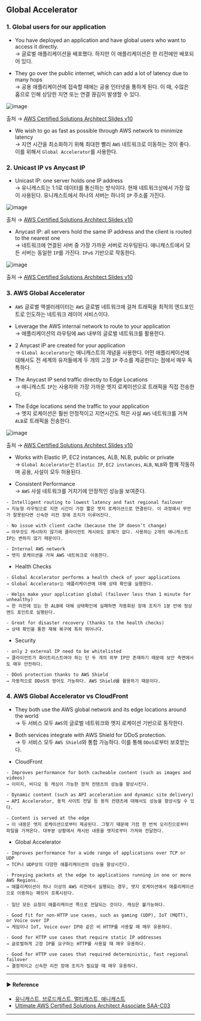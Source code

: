 ## Global Accelerator
### 1. Global users for our application
- You have deployed an application and have global users who want to access it directly.  
→ 글로벌 애플리케이션을 배포했다. 하지만 이 애플리케이션은 한 리전에만 배포되어 있다.

- They go over the public internet, which can add a lot of latency due to many hops  
→ 공용 애플리케이션에 접속할 때에는 공용 인터넷을 통하게 된다. 이 때, 수많은 홉으로 인해 상당한 지연 또는 연결 끊김이 발생할 수 있다.

![image](https://user-images.githubusercontent.com/97398071/235306683-46420af1-7ef6-43fb-b146-4f3170167967.png)

출처 → [AWS Certified Solutions Architect Slides v10](https://courses.datacumulus.com/downloads/certified-solutions-architect-pn9/)

- We wish to go as fast as possible through AWS network to minimize latency  
→ 지연 시간을 최소화하기 위해 최대한 빨리 `AWS` 네트워크로 이동하는 것이 좋다. 이를 위해서 `Global Accelerator`를 사용한다.

### 2. Unicast IP vs Anycast IP
- Unicast IP: one server holds one IP address  
→ 유니캐스트는 1:1로 데이터를 통신하는 방식이다. 현재 네트워크상에서 가장 많이 사용된다. 유니캐스트에서 하나의 서버는 하나의 `IP` 주소를 가진다.

![image](https://user-images.githubusercontent.com/97398071/235306868-abebb316-426a-4450-a307-37e226ede767.png)

출처 → [AWS Certified Solutions Architect Slides v10](https://courses.datacumulus.com/downloads/certified-solutions-architect-pn9/)

- Anycast IP: all servers hold the same IP address and the client is routed to the nearest one  
→ 네트워크에 연결된 서버 중 가장 가까운 서버로 라우팅된다. 애니캐스트에서 모든 서버는 동일한 `IP`를 가진다. `IPv6` 기반으로 작동한다.

![image](https://user-images.githubusercontent.com/97398071/235306882-cf47dfec-9f26-471d-9ab8-5dc44128ac7e.png)

출처 → [AWS Certified Solutions Architect Slides v10](https://courses.datacumulus.com/downloads/certified-solutions-architect-pn9/)

### 3. AWS Global Accelerator
- `AWS` 글로벌 액셀러레이터는 `AWS` 글로벌 네트워크에 걸쳐 트래픽을 최적의 엔드포인트로 인도하는 네트워크 레이어 서비스이다.

- Leverage the AWS internal network to route to your application  
→ 애플리케이션의 라우팅에 `AWS` 내부의 글로벌 네트워크를 활용한다. 

- 2 Anycast IP are created for your application  
→ `Global Accelerator`는 애니캐스트의 개념을 사용한다. 어떤 애플리케이션에 대해서도 전 세계의 유저들에게 두 개의 고정 `IP` 주소를 제공한다는 점에서 매우 독특하다.

- The Anycast IP send traffic directly to Edge Locations  
→ 애니캐스트 `IP`는 사용자와 가장 가까운 엣지 로케이션으로 트래픽을 직접 전송한다.

- The Edge locations send the traffic to your application  
→ 엣지 로케이션은 훨씬 안정적이고 지연시간도 적은 사설 `AWS` 네트워크를 거쳐 `ALB`로 트래픽을 전송한다.

![image](https://user-images.githubusercontent.com/97398071/235307001-c7f698a0-5ae9-48c5-8391-f6730d754ef0.png)

출처 → [AWS Certified Solutions Architect Slides v10](https://courses.datacumulus.com/downloads/certified-solutions-architect-pn9/)

- Works with Elastic IP, EC2 instances, ALB, NLB, public or private  
→ `Global Accelerator`는 `Elastic IP`, `EC2 instances`, `ALB`, `NLB`와 함께 작동하며 공용, 사설이 모두 허용된다.

- Consistent Performance  
→ `AWS` 사설 네트워크를 거치기에 안정적인 성능을 보여준다.
~~~
- Intelligent routing to lowest latency and fast regional failover
→ 지능형 라우팅으로 지연 시간이 가장 짧은 앳지 로케이션으로 연결된다. 이 과정에서 무언가 잘못된다면 신속한 리전 장애 조치가 이루어진다.

- No issue with client cache (because the IP doesn’t change)
→ 아무것도 캐시하지 않기에 클라이언트 캐시와도 문제가 없다. 사용하는 2개의 애니캐스트 IP는 변하지 않기 때문이다.

- Internal AWS network
→ 앳지 로케이션을 거쳐 AWS 네트워크로 이동한다.
~~~

- Health Checks
~~~
- Global Accelerator performs a health check of your applications
→ Global Accelerator는 애플리케이션에 대해 상태 확인을 실행한다.

- Helps make your application global (failover less than 1 minute for unhealthy)
→ 한 리전에 있는 한 ALB에 대해 상태확인에 실패하면 자동화된 장애 조치가 1분 안에 정상 엔드 포인트로 실행된다.

- Great for disaster recovery (thanks to the health checks)
→ 상태 확인을 통한 재해 복구에 특히 뛰어나다.
~~~

- Security
~~~
- only 2 external IP need to be whitelisted
→ 클라이언트가 화이트리스트여야 하는 단 두 개의 외부 IP만 존재하기 때문에 보안 측면에서도 매우 안전하다.

- DDoS protection thanks to AWS Shield
→ 자동적으로 DDoS의 방어도 가능하다. AWS Shield를 활용하기 때문이다.
~~~

### 4. AWS Global Accelerator vs CloudFront
- They both use the AWS global network and its edge locations around the world  
→ 두 서비스 모두 `AWS`의 글로벌 네트워크와 엣지 로케이션 기반으로 동작한다.

- Both services integrate with AWS Shield for DDoS protection.  
→ 두 서비스 모두 `AWS Shield`와 통합 가능하다. 이를 통해 `DDoS`로부터 보호받는다.

- CloudFront
~~~
- Improves performance for both cacheable content (such as images and videos)
→ 이미지, 비디오 등 캐싱이 가능한 정적 컨텐츠의 성능을 향상시킨다.

- Dynamic content (such as API acceleration and dynamic site delivery)
→ API Accelerator, 동적 사이트 전달 등 동적 컨텐츠에 대해서도 성능을 향상시킬 수 있다.

- Content is served at the edge
→ 이 내용은 엣지 로케이션으로부터 제공된다. 그렇기 때문에 가끔 한 번씩 오리진으로부터 파일을 가져온다. 대부분 상황에서 캐시된 내용을 엣지로부터 가져와 전달한다.
~~~

- Global Accelerator
~~~
- Improves performance for a wide range of applications over TCP or UDP
→ TCP나 UDP상의 다양한 애플리케이션의 성능을 향상시킨다.

- Proxying packets at the edge to applications running in one or more AWS Regions.
→ 애플리케이션이 하나 이상의 AWS 리전에서 실행되는 경우, 엣지 로케이션에서 애플리케이션으로 이동하는 패킷이 프록시된다.

- 일단 모든 요청이 애플리케이션 쪽으로 전달되는 것이다. 캐싱은 불가능하다.

- Good fit for non-HTTP use cases, such as gaming (UDP), IoT (MQTT), or Voice over IP
→ 게임이나 IoT, Voice over IP와 같은 비 HTTP를 사용할 때 매우 유용하다.

- Good for HTTP use cases that require static IP addresses
→ 글로벌하게 고정 IP를 요구하는 HTTP를 사용할 때 매우 유용하다.

- Good for HTTP use cases that required deterministic, fast regional failover
→ 결정적이고 신속한 리전 장애 조치가 필요할 때 매우 유용하다.
~~~

---
#### ▶ Reference
- [유니캐스트, 브로드캐스트, 멀티캐스트, 애니캐스트](https://majjangjjang.tistory.com/147)
- [Ultimate AWS Certified Solutions Architect Associate SAA-C03](https://www.udemy.com/course/aws-certified-solutions-architect-associate-saa-c03/)
---
